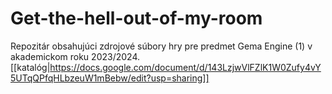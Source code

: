 # Get-the-hell-out-of-my-room

Repozitár obsahujúci zdrojové súbory hry pre predmet Gema Engine (1) v akademickom roku 2023/2024.
<br/> [[katalóg|https://docs.google.com/document/d/143LzjwVlFZlK1W0Zufy4vY5UTqQPfqHLbzeuW1mBebw/edit?usp=sharing]]
